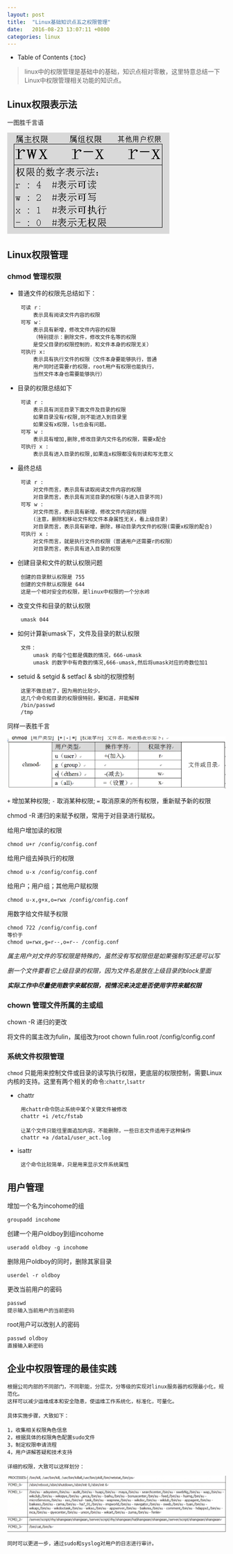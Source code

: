 ```yaml
---
layout: post
title:	"Linux基础知识点五之权限管理"
date:	2016-08-23 13:07:11 +0800
categories:	linux
---
```


* Table of Contents
{:toc}

> linux中的权限管理是基础中的基础，知识点相对零散，这里特意总结一下Linux中权限管理相关功能的知识点。

## Linux权限表示法

  一图胜千言语

 ![](/image/right2.PNG)

## Linux权限管理

### chmod 管理权限

 + 普通文件的权限先总结如下：
	
		可读 r：
			表示具有阅读文件内容的权限
		可写 w：
			表示具有新增，修改文件内容的权限
			（特别提示：删除文件，修改文件名等的权限
			是受父目录的权限控制的，和文件本身的权限无关）
		可执行 x:
			表示具有执行文件的权限（文件本身要能够执行，普通
			用户同时还需要r的权限，root用户有权限也能执行，
			当然文件本身也需要能够执行）

 + 目录的权限总结如下

		可读 r : 
			表示具有浏览目录下面文件及目录的权限
			如果目录没有r权限,则不能进入到目录里
			如果没有x权限，ls也会有问题。
		可写 w : 
			表示具有增加,删除,修改目录内文件名的权限，需要x配合
		可执行 x : 
			表示具有进入目录的权限,如果连x权限都没有则读和写无意义

 + 最终总结

		可读 r :
			对文件而言，表示具有读取阅读文件内容的权限
			对目录而言，表示具有浏览目录的权限(与进入目录不同)
		可写 w :
			对文件而言，表示具有新增，修改文件内容的权限
			(注意，删除和移动文件和文件本身属性无关，看上级目录)
			对目录而言，表示具有新增，删除，移动目录内文件的权限(需要x权限的配合)
		可执行 x :
			对文件而言，就是执行文件的权限（普通用户还需要r的权限）
			对目录而言，表示具有进入目录的权限

 + 创建目录和文件的默认权限问题

		创建的目录默认权限是 755
		创建的文件默认权限是 644
	    这是一个相对安全的权限，是linux中权限的一个分水岭	
 
 + 改变文件和目录的默认权限

		umask 044

 + 如何计算新umask下，文件及目录的默认权限

		文件： 
			umask 的每个位都是偶数的情况，666-umask
			umask 的数字中有奇数的情况,666-umask,然后将umask对应的奇数位加1
 + setuid & setgid & setfacl & sbit的权限控制
 
		这里不做总结了，因为用的比较少。 
		这几个命令和目录的权限很特别，要知道，并能解释
		/bin/passwd
		/tmp
		

 同样一表胜千言

 ![](/image/right1.PNG)

 `+` 增加某种权限; `-` 取消某种权限; `=` 取消原来的所有权限，重新赋予新的权限
 
 chmod -R 递归的来赋予权限，常用于对目录进行赋权。

 给用户增加读的权限

	chmod u+r /config/config.conf
 给用户组去掉执行的权限

	chmod u-x /config/config.conf
 给用户；用户组；其他用户赋权限

	chmod u-x,g+x,o=rwx /config/config.conf
 用数字给文件赋予权限

	chmod 722 /config/config.conf
	等价于
	chmod u=rwx,g=r--,o=r-- /config.conf

 *属主用户对文件的写权限是特殊的，虽然没有写权限但是如果强制写还是可以写*

 *删一个文件要看它上级目录的权限，因为文件名是放在上级目录的block里面*

 ***实际工作中尽量使用数字来赋权限，视情况来决定是否使用字符来赋权限***

### chown 管理文件所属的主或组
 
 chown -R 递归的更改

 将文件的属主改为fulin，属组改为root
	chown fulin.root /config/config.conf

### 系统文件权限管理

 `chmod` 只能用来控制文件或目录的读写执行权限，更底层的权限控制，需要Linux内核的支持。这里有两个相关的命令:`chattr`,`lsattr`

 + chattr

		用chattr命令防止系统中某个关键文件被修改
		chattr +i /etc/fstab

		让某个文件只能往里面追加内容，不能删除，一些日志文件适用于这种操作
		chattr +a /data1/user_act.log

 + isattr

		这个命令比较简单，只是用来显示文件系统属性


## 用户管理

 增加一个名为incohome的组

	groupadd incohome
 创建一个用户oldboy到组incohome

	useradd oldboy -g incohome
 删除用户oldboy的同时，删除其家目录

	userdel -r oldboy
 更改当前用户的密码

	passwd
	提示输入当前用户的当前密码
 root用户可以改别人的密码

	passwd oldboy
	直接输入新密码

## 企业中权限管理的最佳实践

	根据公司内部的不同部门，不同职能，分层次，分等级的实现对linux服务器的权限最小化，规范化。
	这样可以减少运维成本和安全隐患，使运维工作系统化，标准化，可量化。
	
	具体实施步骤，大致如下：

	1，收集相关权限角色信息
	2，根据具体的权限角色配置sudo文件
	3，制定权限申请流程
	4，用户讲解答疑和技术支持

	详细的权限，大致可以这样划分：

 ![](/image/rightConfig.PNG)

    同时可以更进一步，通过sudo和syslog对用户的日志进行审计。
 